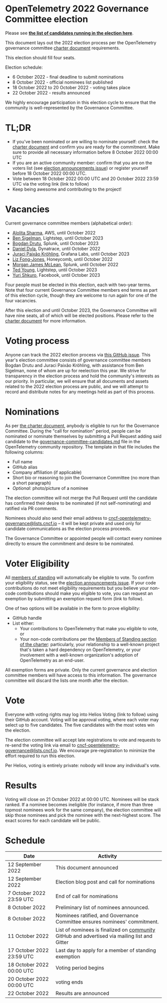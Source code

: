 # OpenTelemetry 2022 Governance Committee election

Please see **[the list of candidates running in the election here](./governance-committee-candidates.md)**.

This document lays out the 2022 election process per the OpenTelemetry governance committee [charter document](https://github.com/open-telemetry/community/blob/main/governance-charter.md#establishment-of-a-governance-committee) requirements.

This election should fill four seats.

Election schedule:

* 6 October 2022 - final deadline to submit nominations
* 8 October 2022 - official nominees list published
* 18 October 2022 to 20 October 2022 - voting takes place
* 22 October 2022 - results announced

We highly encourage participation in this election cycle to ensure that the community is well-represented by the Governance Committee.

# TL;DR

* If you've been nominated or are willing to nominate yourself: check the [charter document](https://github.com/open-telemetry/community/blob/main/governance-charter.md#establishment-of-a-governance-committee) and confirm you are ready for the commitment. Make sure to provide all necessary information before 8 October 2022 00:00 UTC
* If you are an active community member: confirm that you are on the voters list (see [election announcements issue](https://github.com/open-telemetry/community/issues/1173)) or register yourself before 18 October 2022 00:00 UTC.
* Vote between 18 October 2022 00:00 UTC and 20 October 2022 23:59 UTC via the voting link (link to follow)
* Keep being awesome and contributing to the project!

# Vacancies

Current governance committee members (alphabetical order):

* [Alolita Sharma](https://github.com/alolita), AWS, until October 2022
* [Ben Sigelman](https://github.com/bhs), Lightstep, until October 2023
* [Bogdan Drutu](https://github.com/BogdanDrutu), Splunk, until October 2023
* [Daniel Dyla](https://github.com/dyladan), Dynatrace, until October 2022
* [Juraci Paixão Kröhling](https://github.com/jpkrohling), Grafana Labs, until October 2023
* [Liz Fong-Jones](https://github.com/lizthegrey), Honeycomb, until October 2022
* [Morgan James McLean](https://github.com/mtwo), Splunk, until October 2022
* [Ted Young](https://github.com/tedsuo), Lightstep, until October 2023
* [Yuri Shkuro](https://github.com/yurishkuro), Facebook, until October 2023

Four people must be elected in this election, each with two-year terms. Note that four current Governance Committee members end terms as part of this election cycle, though they are welcome to run again for one of the four vacancies.

After this election and until October 2023, the Governance Committee will have nine seats, all of which will be elected positions. Please refer to the [charter document](https://github.com/open-telemetry/community/blob/main/governance-charter.md#establishment-of-a-governance-committee) for more information.

# Voting process

Anyone can track the 2022 election process via [this GitHub issue](https://github.com/open-telemetry/community/issues/1163). This year's election committee consists of governance committee members Bogdan Drutu and Juraci Paixão Kröhling, with assistance from Ben Sigelman, none of whom are up for reelection this year. We strive for transparency in the election process and hold the community's interests as our priority. In particular, we will ensure that all documents and assets related to the 2022 election process are public, and we will attempt to record and distribute notes for any meetings held as part of this process.

# Nominations

As per [the charter document](https://github.com/open-telemetry/community/blob/main/governance-charter.md#establishment-of-a-governance-committee), anybody is eligible to run for the Governance Committee. During the "call for nomination" period, people can be nominated or nominate themselves by submitting a Pull Request adding said candidate to the [governance-committee-candidates.md](https://github.com/open-telemetry/community/blob/main/elections/2022/governance-committee-candidates.md) file in the OpenTelemetry community repository. The template in that file includes the following columns:

* Full name
* GitHub alias
* Company affiliation (if applicable)
* Short bio or reasoning to join the Governance Committee (no more than a short paragraph)
* _Optional_: photo/picture of a nominee

The election committee will not merge the Pull Request until the candidate has confirmed their desire to be nominated (if not self-nominating) and ratified via PR comments.

Nominees should also send their email address to [cncf-opentelemetry-governance@lists.cncf.io](mailto:cncf-opentelemetry-governance@lists.cncf.io) – it will be kept private and used only for candidate communications as the election process proceeds.

The Governance Committee or appointed people will contact every nominee directly to ensure the commitment and desire to be nominated.

# Voter Eligibility

All [members of standing](https://github.com/open-telemetry/community/blob/main/governance-charter.md#members-of-standing) will automatically be eligible to vote. To confirm your eligibility status, see the [election announcements issue](https://github.com/open-telemetry/community/issues/852). If your code contributions do not meet eligibility requirements but you believe your non-code contributions should make you eligible to vote, you can request an exemption by submitting an exemption request form (link to follow).

One of two options will be available in the form to prove eligibility:

* GitHub handle
* List either:
  * Your contributions to OpenTelemetry that make you eligible to vote, or
  * Your non-code contributions per the [Members of Standing section of the charter](https://github.com/open-telemetry/community/blob/main/governance-charter.md#members-of-standing): particularly, your relationship to a well-known project that's taken a hard dependency on OpenTelemetry, or your involvement with a well-known organization's adoption of OpenTelemetry as an end-user.

All exemption forms are private. Only the current governance and election committee members will have access to this information. The governance committee will discard the lists one month after the election.

# Vote

Everyone with voting rights may log into Helios Voting (link to follow) using their GitHub account. Voting will be approval voting, where each voter may select up to five candidates. The five candidates with the most votes win the election.

The election committee will accept late registrations to vote and requests to re-send the voting link via email to [cncf-opentelemetry-governance@lists.cncf.io](mailto:cncf-opentelemetry-governance@lists.cncf.io). We encourage pre-registration to minimize the effort required to run this election.

Per Helios, voting is entirely private: nobody will know any individual's vote.

# Results

Voting will close on 21 October 2022 at 00:00 UTC. Nominees will be stack ranked. If a nominee becomes ineligible (for instance, if more than three topmost nominees work for the same company), the election committee will skip those nominees and pick the nominee with the next-highest score. The exact scores for each candidate will be public.

# Schedule

| Date                      | Activity                                                                                                                                    |
|---------------------------|---------------------------------------------------------------------------------------------------------------------------------------------|
| 12 September 2022         | This document announced                                                                                                                     |
| 12 September 2022         | Election blog post and call for nominations                                                                                                 |
|  7 October 2022 23:59 UTC | End of call for nominations                                                                                                                 |
|  8 October 2022           | Preliminary list of nominees announced.                                                                                                     |
|  8 October 2022           | Nominees ratified, and Governance Committee ensures nominees' commitment.                                                                    |
| 11 October 2022           | List of nominees is finalized on [community](https://github.com/open-telemetry/community) GitHub and advertised via mailing list and Gitter |
| 17 October 2022 23:59 UTC | Last day to apply for a member of standing exemption                                                                                        |
| 18 October 2022 00:00 UTC | Voting period begins                                                                                                                        |
| 20 October 2022 00:00 UTC | voting ends                                                                                                                                 |
| 22 October 2022           | Results are announced                                                                                                                       |
